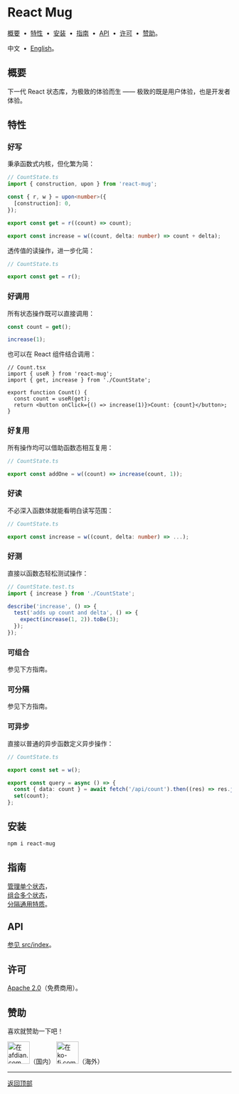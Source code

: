 # <span id="a6b2ef2"></span> React Mug

[概要](#f595ead) &nbsp;•&nbsp;
[特性](#dea3322) &nbsp;•&nbsp;
[安装](#cf6afd0) &nbsp;•&nbsp;
[指南](#be6352c) &nbsp;•&nbsp;
[API](#629f340) &nbsp;•&nbsp;
[许可](#1036c9f) &nbsp;•&nbsp;
[赞助](#8e8463c)。

中文 &nbsp;•&nbsp; [English](./README.en.md)。

## <span id="f595ead"></span> 概要

下一代 React 状态库，为极致的体验而生 —— 极致的既是用户体验，也是开发者体验。

## <span id="dea3322"></span> 特性

### 好写

秉承函数式内核，但化繁为简：

```ts
// CountState.ts
import { construction, upon } from 'react-mug';

const { r, w } = upon<number>({
  [construction]: 0,
});

export const get = r((count) => count);

export const increase = w((count, delta: number) => count + delta);
```

透传值的读操作，进一步化简：

```ts
// CountState.ts

export const get = r();
```

### 好调用

所有状态操作既可以直接调用：

```ts
const count = get();

increase(1);
```

也可以在 React 组件结合调用：

```tsx
// Count.tsx
import { useR } from 'react-mug';
import { get, increase } from './CountState';

export function Count() {
  const count = useR(get);
  return <button onClick={() => increase(1)}>Count: {count}</button>;
}
```

### 好复用

所有操作均可以借助函数态相互复用：

```ts
// CountState.ts

export const addOne = w((count) => increase(count, 1));
```

### 好读

不必深入函数体就能看明白读写范围：

```ts
// CountState.ts

export const increase = w((count, delta: number) => ...);
```

### 好测

直接以函数态轻松测试操作：

```ts
// CountState.test.ts
import { increase } from './CountState';

describe('increase', () => {
  test('adds up count and delta', () => {
    expect(increase(1, 2)).toBe(3);
  });
});
```

### 可组合

参见下方指南。

### 可分隔

参见下方指南。

### 可异步

直接以普通的异步函数定义异步操作：

```ts
// CountState.ts

export const set = w();

export const query = async () => {
  const { data: count } = await fetch('/api/count').then((res) => res.json());
  set(count);
};
```

## <span id="cf6afd0"></span> 安装

```sh
npm i react-mug
```

## <span id="be6352c"></span> 指南

[管理单个状态](./docs/guide/57934f5.md)，<br/>
[组合多个状态](./docs/guide/7f95611.md)，<br/>
[分隔通用特质](./docs/guide/eb8ec2b.md)。

## <span id="629f340"></span> API

[参见 src/index](./src/index.ts)。

## <span id="1036c9f"></span> 许可

[Apache 2.0](./LICENSE)（免费商用）。

## <span id="8e8463c"></span> 赞助

喜欢就赞助一下吧！

<a href="https://afdian.com/a/openquoll" target="_blank"><img width="50" src="https://github.com/user-attachments/assets/f0442384-463d-4f62-aa91-775bfefc20f7" alt="在 afdian.com 上赞助" /></a>（国内）
<a href='https://ko-fi.com/openquoll' target='_blank'><img width='50' src="https://github.com/user-attachments/assets/519a3a99-8eb0-4b44-bf87-4967ca0512a2" alt="在 ko-fi.com 上赞助" /></a>（海外）

---

[返回顶部](#a6b2ef2)
